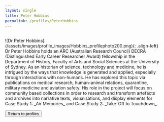 ```yaml
---
layout: single
title: Peter Hobbins
permalink: /profiles/PeterHobbins
---
```


<br>
![Dr Peter Hobbins](/assets/images/profile_images/Hobbins_profilephoto200.png){: .align-left}
Dr Peter Hobbins holds an ARC (Australian Research Council) DECRA (Distinguished Early Career Researcher Award) fellowship in the Department of History, Faculty of Arts and Social Sciences at the University of Sydney. As an historian of science, technology and medicine, he is intrigued by the ways that knowledge is generated and applied, especially through interactions with non-humans. He has explored this topic via publications on medical research, human-animal relations, quarantine, military medicine and aviation safety. His role in the project will focus on community based collections in order to research and transform artefacts and archives into narrative texts, visualisations, and display elements for Case Study 1: _Air Memories_ and Case Study 2: _Take-Off to Touchdown_.

<p><a href="http://www.heritageoftheair.org.au/profiles"><button class="button">Return to profiles</button></a></p>
